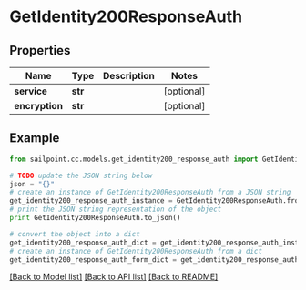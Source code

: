 # GetIdentity200ResponseAuth


## Properties
Name | Type | Description | Notes
------------ | ------------- | ------------- | -------------
**service** | **str** |  | [optional] 
**encryption** | **str** |  | [optional] 

## Example

```python
from sailpoint.cc.models.get_identity200_response_auth import GetIdentity200ResponseAuth

# TODO update the JSON string below
json = "{}"
# create an instance of GetIdentity200ResponseAuth from a JSON string
get_identity200_response_auth_instance = GetIdentity200ResponseAuth.from_json(json)
# print the JSON string representation of the object
print GetIdentity200ResponseAuth.to_json()

# convert the object into a dict
get_identity200_response_auth_dict = get_identity200_response_auth_instance.to_dict()
# create an instance of GetIdentity200ResponseAuth from a dict
get_identity200_response_auth_form_dict = get_identity200_response_auth.from_dict(get_identity200_response_auth_dict)
```
[[Back to Model list]](../README.md#documentation-for-models) [[Back to API list]](../README.md#documentation-for-api-endpoints) [[Back to README]](../README.md)


